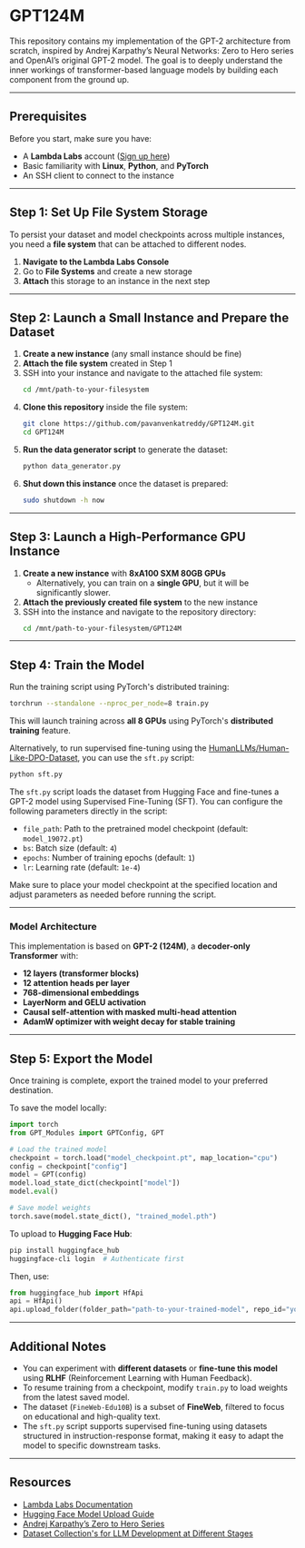 # GPT124M
This repository contains my implementation of the GPT-2 architecture from scratch, inspired by Andrej Karpathy’s Neural Networks: Zero to Hero series and OpenAI’s original GPT-2 model. The goal is to deeply understand the inner workings of transformer-based language models by building each component from the ground up.

---

## Prerequisites

Before you start, make sure you have:

- A **Lambda Labs** account ([Sign up here](https://lambdalabs.com/))
- Basic familiarity with **Linux**, **Python**, and **PyTorch**
- An SSH client to connect to the instance

---

## Step 1: Set Up File System Storage

To persist your dataset and model checkpoints across multiple instances, you need a **file system** that can be attached to different nodes.

1. **Navigate to the Lambda Labs Console**
2. Go to **File Systems** and create a new storage
3. **Attach** this storage to an instance in the next step

---

## Step 2: Launch a Small Instance and Prepare the Dataset

1. **Create a new instance** (any small instance should be fine)
2. **Attach the file system** created in Step 1
3. SSH into your instance and navigate to the attached file system:
   ```bash
   cd /mnt/path-to-your-filesystem
   ```
4. **Clone this repository** inside the file system:
   ```bash
   git clone https://github.com/pavanvenkatreddy/GPT124M.git
   cd GPT124M
   ```
5. **Run the data generator script** to generate the dataset:
   ```bash
   python data_generator.py
   ```
6. **Shut down this instance** once the dataset is prepared:
   ```bash
   sudo shutdown -h now
   ```

---

## Step 3: Launch a High-Performance GPU Instance

1. **Create a new instance** with **8xA100 SXM 80GB GPUs**
   - Alternatively, you can train on a **single GPU**, but it will be significantly slower.
2. **Attach the previously created file system** to the new instance
3. SSH into the instance and navigate to the repository directory:
   ```bash
   cd /mnt/path-to-your-filesystem/GPT124M
   ```

---

## Step 4: Train the Model

Run the training script using PyTorch's distributed training:

```bash
torchrun --standalone --nproc_per_node=8 train.py
```

This will launch training across **all 8 GPUs** using PyTorch's **distributed training** feature.

Alternatively, to run supervised fine-tuning using the [HumanLLMs/Human-Like-DPO-Dataset](https://huggingface.co/datasets/HumanLLMs/Human-Like-DPO-Dataset), you can use the `sft.py` script:

```bash
python sft.py
```

The `sft.py` script loads the dataset from Hugging Face and fine-tunes a GPT-2 model using Supervised Fine-Tuning (SFT). You can configure the following parameters directly in the script:

- `file_path`: Path to the pretrained model checkpoint (default: `model_19072.pt`)
- `bs`: Batch size (default: `4`)
- `epochs`: Number of training epochs (default: `1`)
- `lr`: Learning rate (default: `1e-4`)

Make sure to place your model checkpoint at the specified location and adjust parameters as needed before running the script.

---

### Model Architecture

This implementation is based on **GPT-2 (124M)**, a **decoder-only Transformer** with:

- **12 layers (transformer blocks)**
- **12 attention heads per layer**
- **768-dimensional embeddings**
- **LayerNorm and GELU activation**
- **Causal self-attention with masked multi-head attention**
- **AdamW optimizer with weight decay for stable training**

---

## Step 5: Export the Model

Once training is complete, export the trained model to your preferred destination.

To save the model locally:

```python
import torch
from GPT_Modules import GPTConfig, GPT

# Load the trained model
checkpoint = torch.load("model_checkpoint.pt", map_location="cpu")
config = checkpoint["config"]
model = GPT(config)
model.load_state_dict(checkpoint["model"])
model.eval()

# Save model weights
torch.save(model.state_dict(), "trained_model.pth")
```

To upload to **Hugging Face Hub**:

```bash
pip install huggingface_hub
huggingface-cli login  # Authenticate first
```

Then, use:

```python
from huggingface_hub import HfApi
api = HfApi()
api.upload_folder(folder_path="path-to-your-trained-model", repo_id="your-huggingface-username/GPT124M")
```

---

## Additional Notes

- You can experiment with **different datasets** or **fine-tune this model** using **RLHF** (Reinforcement Learning with Human Feedback).
- To resume training from a checkpoint, modify `train.py` to load weights from the latest saved model.
- The dataset (`FineWeb-Edu10B`) is a subset of **FineWeb**, filtered to focus on educational and high-quality text.
- The `sft.py` script supports supervised fine-tuning using datasets structured in instruction-response format, making it easy to adapt the model to specific downstream tasks.

---

## Resources

- [Lambda Labs Documentation](https://lambdalabs.com/)
- [Hugging Face Model Upload Guide](https://huggingface.co/docs/hub/en/upload)
- [Andrej Karpathy’s Zero to Hero Series](https://www.youtube.com/watch?v=kCc8FmEb1nY)
- [Dataset Collection's for LLM Development at Different Stages](https://github.com/mlabonne/llm-datasets)
